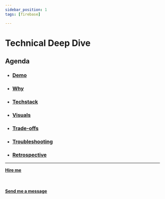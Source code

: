 ```yaml
---
sidebar_position: 1
tags: [firebase]

---
```


# Technical Deep Dive



## Agenda
* ### [Demo](/docs/projects/Firebase%20blog%20application/demo)
* ### [Why](/docs/projects/Firebase%20blog%20application/why)
* ###  [Techstack](/docs/projects/Firebase%20blog%20application/techstack)
* ###  [Visuals](/docs/projects/Firebase%20blog%20application/visuals)
* ###  [Trade-offs](/docs/projects/Firebase%20blog%20application/tradeoffs)
* ###  [Troubleshooting](/docs/projects/Firebase%20blog%20application/troubleshooting)
* ###  [Retrospective](/docs/projects/Firebase%20blog%20application/retrospective)


<hr></hr>

<a href="https://calendly.com/mattherzog/business-chat" target="_blank"><b><u>Hire me</u></b></a>
<br></br>
<br></br>
<a href="mailto:matt@mattherzog.me" target="_blank"><b><u>Send me a message</u></b></a>
